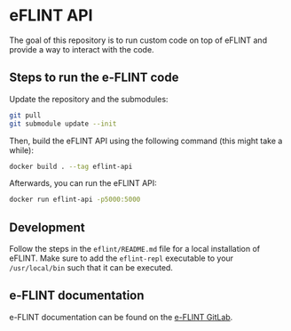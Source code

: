 # eFLINT API

The goal of this repository is to run custom code on top of eFLINT and provide a way to interact with the code.

## Steps to run the e-FLINT code

Update the repository and the submodules:

```bash
git pull
git submodule update --init
```

Then, build the eFLINT API using the following command (this might take a while):

```bash
docker build . --tag eflint-api
```

Afterwards, you can run the eFLINT API:

```bash
docker run eflint-api -p5000:5000
```

## Development

Follow the steps in the `eflint/README.md` file for a local installation of eFLINT. Make sure to add the `eflint-repl` executable to your `/usr/local/bin` such that it can be executed.

## e-FLINT documentation

e-FLINT documentation can be found on the [e-FLINT GitLab](https://gitlab.com/eflint/haskell-implementation).